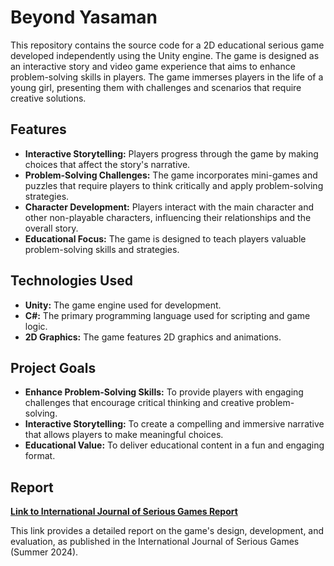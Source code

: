 # Beyond Yasaman

This repository contains the source code for a 2D educational serious game developed independently using the Unity engine. The game is designed as an interactive story and video game experience that aims to enhance problem-solving skills in players. The game immerses players in the life of a young girl, presenting them with challenges and scenarios that require creative solutions.

## Features

* **Interactive Storytelling:** Players progress through the game by making choices that affect the story's narrative.
* **Problem-Solving Challenges:** The game incorporates mini-games and puzzles that require players to think critically and apply problem-solving strategies.
* **Character Development:** Players interact with the main character and other non-playable characters, influencing their relationships and the overall story.
* **Educational Focus:** The game is designed to teach players valuable problem-solving skills and strategies.

## Technologies Used

* **Unity:** The game engine used for development.
* **C#:** The primary programming language used for scripting and game logic.
* **2D Graphics:** The game features 2D graphics and animations.

## Project Goals

* **Enhance Problem-Solving Skills:** To provide players with engaging challenges that encourage critical thinking and creative problem-solving.
* **Interactive Storytelling:** To create a compelling and immersive narrative that allows players to make meaningful choices.
* **Educational Value:** To deliver educational content in a fun and engaging format.

## Report

**[Link to International Journal of Serious Games Report](https://github.com/3RFUNn/Beyond-Yasaman/blob/main/CEXR-D-24-00123.pdf)** 

This link provides a detailed report on the game's design, development, and evaluation, as published in the International Journal of Serious Games (Summer 2024).
 
